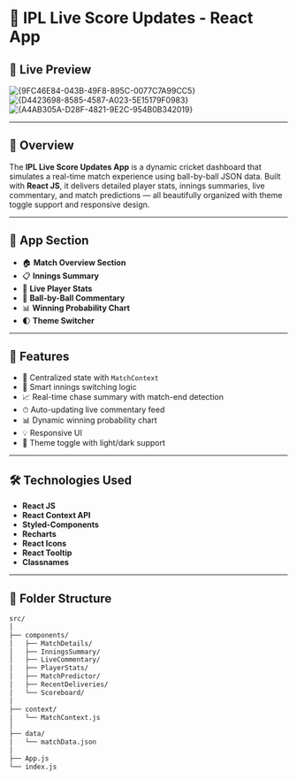 # 🏏 IPL Live Score Updates - React App

## 🔴 Live Preview  
![{9FC46E84-043B-49F8-895C-0077C7A99CC5}](https://github.com/user-attachments/assets/2755a314-56e4-4114-a684-b61d6bcc9b9a)
![{D4423698-8585-4587-A023-5E15179F0983}](https://github.com/user-attachments/assets/7f7dcc30-eddb-451e-843f-38536a6587f9)
![{A4AB305A-D28F-4821-9E2C-954B0B342019}](https://github.com/user-attachments/assets/5552c9e5-d057-494e-b86a-1ea9c7b3c1cc)

---

## 📜 Overview

The **IPL Live Score Updates App** is a dynamic cricket dashboard that simulates a real-time match experience using ball-by-ball JSON data. Built with **React JS**, it delivers detailed player stats, innings summaries, live commentary, and match predictions — all beautifully organized with theme toggle support and responsive design.

---

## 🧭 App Section 

- 🏠 **Match Overview Section**
- 📋 **Innings Summary**
- 🏏 **Live Player Stats**
- 🔁 **Ball-by-Ball Commentary**
- 📊 **Winning Probability Chart**
- 🌓 **Theme Switcher**

---

## 🚀 Features

- 🧠 Centralized state with `MatchContext`
- 🔢 Smart innings switching logic
- 📈 Real-time chase summary with match-end detection
- ⏱ Auto-updating live commentary feed
- 📊 Dynamic winning probability chart
- 💡 Responsive UI
- 🎨 Theme toggle with light/dark support
  
---

## 🛠️ Technologies Used

- **React JS**
- **React Context API**
- **Styled-Components**
- **Recharts**
- **React Icons**
- **React Tooltip**
- **Classnames**

---

## 📂 Folder Structure

```bash
src/
│
├── components/
│   ├── MatchDetails/
│   ├── InningsSummary/
│   ├── LiveCommentary/
│   ├── PlayerStats/
│   ├── MatchPredictor/
│   ├── RecentDeliveries/
│   └── Scoreboard/
│
├── context/
│   └── MatchContext.js
│
├── data/
│   └── matchData.json
│
├── App.js
└── index.js
